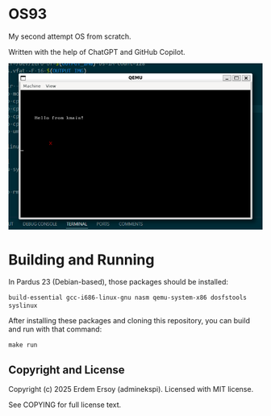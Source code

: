 # OS93
My second attempt OS from scratch.

Written with the help of ChatGPT and GitHub Copilot.

![OS93 0.0.1 on QEMU](media/OS93_0_0_1.png)

# Building and Running
In Pardus 23 (Debian-based), those packages should be installed:

    build-essential gcc-i686-linux-gnu nasm qemu-system-x86 dosfstools syslinux

After installing these packages and cloning this repository, you can build and run with that command:

    make run

## Copyright and License
Copyright (c) 2025 Erdem Ersoy (adminekspi). Licensed with MIT license.

See COPYING for full license text.
